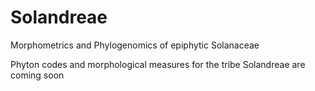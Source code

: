 # Solandreae
Morphometrics and Phylogenomics of epiphytic Solanaceae

Phyton codes and morphological measures for the tribe Solandreae are coming soon
